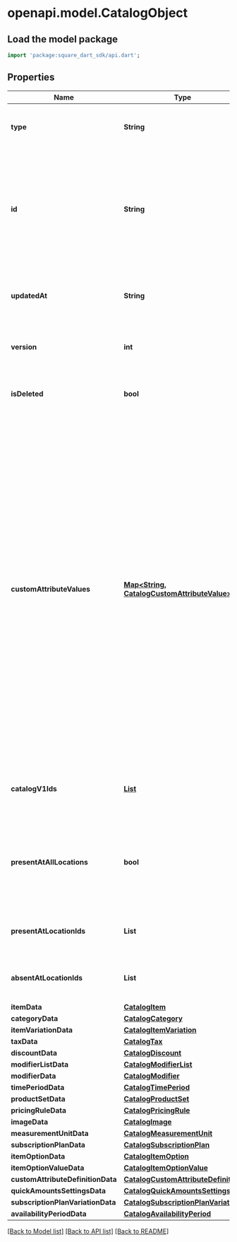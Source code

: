 # openapi.model.CatalogObject

## Load the model package
```dart
import 'package:square_dart_sdk/api.dart';
```

## Properties
Name | Type | Description | Notes
------------ | ------------- | ------------- | -------------
**type** | **String** | The type of this object. Each object type has expected properties expressed in a structured format within its corresponding `*_data` field below. | 
**id** | **String** | An identifier to reference this object in the catalog. When a new `CatalogObject` is inserted, the client should set the id to a temporary identifier starting with a \"`#`\" character. Other objects being inserted or updated within the same request may use this identifier to refer to the new object.  When the server receives the new object, it will supply a unique identifier that replaces the temporary identifier for all future references. | 
**updatedAt** | **String** | Last modification [timestamp](https://developer.squareup.com/docs/build-basics/working-with-dates) in RFC 3339 format, e.g., `\"2016-08-15T23:59:33.123Z\"` would indicate the UTC time (denoted by `Z`) of August 15, 2016 at 23:59:33 and 123 milliseconds. | [optional] 
**version** | **int** | The version of the object. When updating an object, the version supplied must match the version in the database, otherwise the write will be rejected as conflicting. | [optional] 
**isDeleted** | **bool** | If `true`, the object has been deleted from the database. Must be `false` for new objects being inserted. When deleted, the `updated_at` field will equal the deletion time. | [optional] 
**customAttributeValues** | [**Map<String, CatalogCustomAttributeValue>**](CatalogCustomAttributeValue.md) | A map (key-value pairs) of application-defined custom attribute values. The value of a key-value pair is a [CatalogCustomAttributeValue](https://developer.squareup.com/reference/square_2023-12-13/objects/CatalogCustomAttributeValue) object. The key is the `key` attribute value defined in the associated [CatalogCustomAttributeDefinition](https://developer.squareup.com/reference/square_2023-12-13/objects/CatalogCustomAttributeDefinition) object defined by the application making the request.  If the `CatalogCustomAttributeDefinition` object is defined by another application, the `CatalogCustomAttributeDefinition`'s key attribute value is prefixed by the defining application ID. For example, if the `CatalogCustomAttributeDefinition` has a `key` attribute of `\"cocoa_brand\"` and the defining application ID is `\"abcd1234\"`, the key in the map is `\"abcd1234:cocoa_brand\"` if the application making the request is different from the application defining the custom attribute definition. Otherwise, the key used in the map is simply `\"cocoa_brand\"`.  Application-defined custom attributes are set at a global (location-independent) level. Custom attribute values are intended to store additional information about a catalog object or associations with an entity in another system. Do not use custom attributes to store any sensitive information (personally identifiable information, card details, etc.). | [optional] [default to const {}]
**catalogV1Ids** | [**List<CatalogV1Id>**](CatalogV1Id.md) | The Connect v1 IDs for this object at each location where it is present, where they differ from the object's Connect V2 ID. The field will only be present for objects that have been created or modified by legacy APIs. | [optional] [default to const []]
**presentAtAllLocations** | **bool** | If `true`, this object is present at all locations (including future locations), except where specified in the `absent_at_location_ids` field. If `false`, this object is not present at any locations (including future locations), except where specified in the `present_at_location_ids` field. If not specified, defaults to `true`. | [optional] 
**presentAtLocationIds** | **List<String>** | A list of locations where the object is present, even if `present_at_all_locations` is `false`. This can include locations that are deactivated. | [optional] [default to const []]
**absentAtLocationIds** | **List<String>** | A list of locations where the object is not present, even if `present_at_all_locations` is `true`. This can include locations that are deactivated. | [optional] [default to const []]
**itemData** | [**CatalogItem**](CatalogItem.md) |  | [optional] 
**categoryData** | [**CatalogCategory**](CatalogCategory.md) |  | [optional] 
**itemVariationData** | [**CatalogItemVariation**](CatalogItemVariation.md) |  | [optional] 
**taxData** | [**CatalogTax**](CatalogTax.md) |  | [optional] 
**discountData** | [**CatalogDiscount**](CatalogDiscount.md) |  | [optional] 
**modifierListData** | [**CatalogModifierList**](CatalogModifierList.md) |  | [optional] 
**modifierData** | [**CatalogModifier**](CatalogModifier.md) |  | [optional] 
**timePeriodData** | [**CatalogTimePeriod**](CatalogTimePeriod.md) |  | [optional] 
**productSetData** | [**CatalogProductSet**](CatalogProductSet.md) |  | [optional] 
**pricingRuleData** | [**CatalogPricingRule**](CatalogPricingRule.md) |  | [optional] 
**imageData** | [**CatalogImage**](CatalogImage.md) |  | [optional] 
**measurementUnitData** | [**CatalogMeasurementUnit**](CatalogMeasurementUnit.md) |  | [optional] 
**subscriptionPlanData** | [**CatalogSubscriptionPlan**](CatalogSubscriptionPlan.md) |  | [optional] 
**itemOptionData** | [**CatalogItemOption**](CatalogItemOption.md) |  | [optional] 
**itemOptionValueData** | [**CatalogItemOptionValue**](CatalogItemOptionValue.md) |  | [optional] 
**customAttributeDefinitionData** | [**CatalogCustomAttributeDefinition**](CatalogCustomAttributeDefinition.md) |  | [optional] 
**quickAmountsSettingsData** | [**CatalogQuickAmountsSettings**](CatalogQuickAmountsSettings.md) |  | [optional] 
**subscriptionPlanVariationData** | [**CatalogSubscriptionPlanVariation**](CatalogSubscriptionPlanVariation.md) |  | [optional] 
**availabilityPeriodData** | [**CatalogAvailabilityPeriod**](CatalogAvailabilityPeriod.md) |  | [optional] 

[[Back to Model list]](../README.md#documentation-for-models) [[Back to API list]](../README.md#documentation-for-api-endpoints) [[Back to README]](../README.md)


